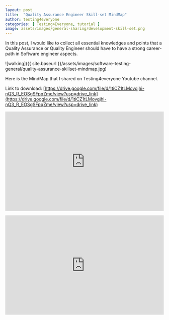 ```yaml
---
layout: post
title:  "Quality Assurance Engineer Skill-set MindMap"
author: testing4everyone
categories: [ Testing4Everyone, tutorial ]
image: assets/images/general-sharing/development-skill-set.png
---
```

In this post, I would like to collect all essential knowledges and points that a Quality Assurance or Quality Engineer should have to have a strong career-path in Software engineer aspects.

![walking]({{ site.baseurl }}/assets/images/software-testing-general/quality-assurance-skillset-mindmap.jpg)

Here is the MindMap that I shared on Testing4everyone Youtube channel.

Link to download: [https://drive.google.com/file/d/1tiCZ1tLMovgjhi-nQ3_R_EOSgSFpqZme/view?usp=drive_link](https://drive.google.com/file/d/1tiCZ1tLMovgjhi-nQ3_R_EOSgSFpqZme/view?usp=drive_link)

<p><iframe style="width:100%;" height="315" src="https://www.youtube.com/embed/zvYEQSBsIUE?si=VbqxENtWVUeKcqfP" frameborder="0" allowfullscreen></iframe></p>

<p><iframe style="width:100%;" height="315" src="https://www.youtube.com/embed/oNTV1lBDwhU?si=q4UYDkhnTR4fS-Xb" frameborder="0" allowfullscreen></iframe></p>